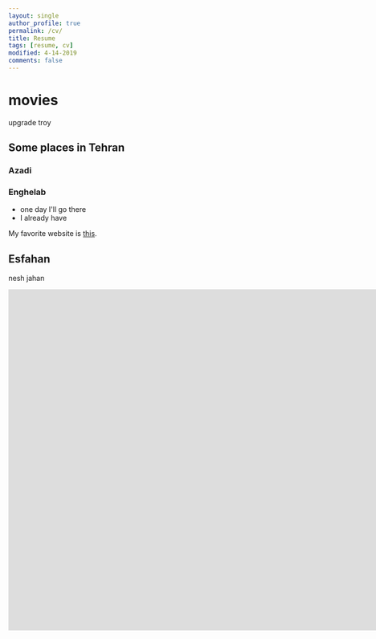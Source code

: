 ```yaml
---
layout: single
author_profile: true
permalink: /cv/
title: Resume
tags: [resume, cv]
modified: 4-14-2019
comments: false
---
```



# movies
upgrade
troy


## Some places in Tehran


### Azadi
### Enghelab

- one day I'll go there
- I already have

My favorite website is [this](https://readingferdowsi.com/).


## Esfahan
nesh jahan




<iframe width="1691" height="680" src="https://www.youtube.com/embed/LOTtWzX3Wp4" title="The STRANGE Reason He's The World's Best Climber" frameborder="0" allow="accelerometer; autoplay; clipboard-write; encrypted-media; gyroscope; picture-in-picture" allowfullscreen></iframe>




